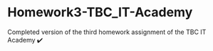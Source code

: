 # Homework3-TBC_IT-Academy
Completed version of the third homework assignment of the TBC IT Academy ✔️
